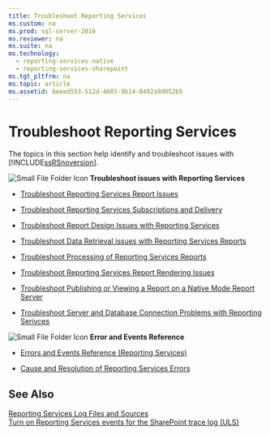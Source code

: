 ```yaml
---
title: Troubleshoot Reporting Services
ms.custom: na
ms.prod: sql-server-2016
ms.reviewer: na
ms.suite: na
ms.technology: 
  - reporting-services-native
  - reporting-services-sharepoint
ms.tgt_pltfrm: na
ms.topic: article
ms.assetid: 6eeed553-512d-4603-9b14-0492a9d052b5
---
```

# Troubleshoot Reporting Services
  The topics in this section help identify and troubleshoot issues with [!INCLUDE[ssRSnoversion](../../Topics/TopicNameContainA/includes/ssRSnoversion_md.md)].  
  
 ![![Small File Folder Icon](../../Topics/TopicNameNotContainA/media/filefolder_small.png "filefolder_small")](/Image/filefolder_small.png)   **Troubleshoot issues with Reporting Services**  
+ [Troubleshoot Reporting Services Report Issues](../../Topics/TopicNameNotContainA/Troubleshoot--Reporting-Services-Report-Issues.md)    
+  [Troubleshoot Reporting Services Subscriptions and Delivery](../../Topics/TopicNameNotContainA/Troubleshoot-Reporting-Services-Subscriptions-and-Delivery.md)  
  
+  [Troubleshoot Report Design Issues with Reporting Services](../../Topics/TopicNameNotContainA/Troubleshoot-Report-Design-Issues-with-Reporting-Services.md)  
  
+  [Troubleshoot Data Retrieval issues with Reporting Services Reports](../../Topics/TopicNameNotContainA/Troubleshoot-Data-Retrieval-issues-with-Reporting-Services-Reports.md)  
  
+  [Troubleshoot Processing of Reporting Services Reports](../../Topics/TopicNameNotContainA/Troubleshoot-Processing-of-Reporting-Services-Reports.md)  
  
+  [Troubleshoot Reporting Services Report Rendering Issues](../../Topics/TopicNameNotContainA/Troubleshoot-Reporting-Services-Report-Rendering-Issues.md)  
  
+  [Troubleshoot Publishing or Viewing a Report on a Native Mode Report Server](../../Topics/TopicNameContainA/Troubleshoot-Publishing-or-Viewing-a-Report-on-a-Native-Mode-Report-Server.md)  
  
+  [Troubleshoot Server and Database Connection Problems with Reporting Serivces](../../Topics/TopicNameNotContainA/Troubleshoot-Server-and-Database-Connection-Problems-with-Reporting-Serivces.md)  
  
![![Small File Folder Icon](../../Topics/TopicNameNotContainA/media/filefolder_small.png "filefolder_small")](/Image/filefolder_small.png)   **Error and Events Reference**  
 + [Errors and Events Reference &#40;Reporting Services&#41;](../../Topics/TopicNameNotContainA/Errors-and-Events-Reference--Reporting-Services-.md)  
  
+  [Cause and Resolution of Reporting Services Errors](../../Topics/TopicNameNotContainA/Cause-and-Resolution-of-Reporting-Services-Errors.md)  
  
## See Also  
 [Reporting Services Log Files and Sources](../../Topics/TopicNameNotContainA/Reporting-Services-Log-Files-and-Sources.md)   
 [Turn on Reporting Services events for the SharePoint trace log &#40;ULS&#41;](../../Topics/TopicNameNotContainA/Turn-on-Reporting-Services-events-for-the-SharePoint-trace-log--ULS-.md)  
  
  